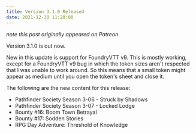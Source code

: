 ```yaml
---
title: Version 3.1.0 Released
date: 2021-12-30 11:20:00
---
```


*note this post originally appeared on Patreon*

Version 3.1.0 is out now.

New in this update is support for FoundryVTT v9. This is mostly working, except for a FoundryVTT v9 bug in which the token sizes aren't respected that I was unable to work around. So this means that a small token might appear as medium until you open the token's sheet and close it.

The following are the new content for this release:

* Pathfinder Society Season 3-06 - Struck by Shadows
* Pathfinder Society Season 3-07 - Locked Lodge
* Bounty #16: Boom Town Betrayal
* Bounty #17: Sodden Stories
* RPG Day Adventure: Threshold of Knowledge
